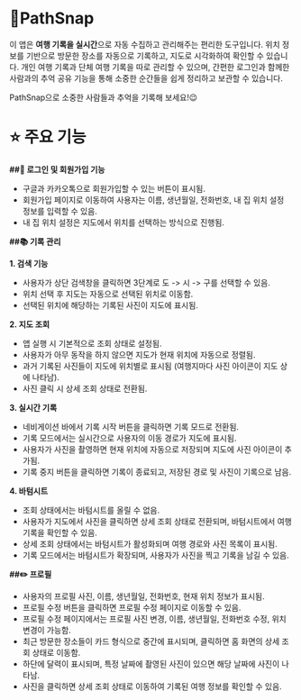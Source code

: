 
# 🚀PathSnap
이 앱은 **여행 기록을 실시간**으로 자동 수집하고 관리해주는 편리한 도구입니다. 위치 정보를 기반으로 방문한 장소를 자동으로 기록하고, 지도로 시각화하여 확인할 수 있습니다. 개인 여행 기록과 단체 여행 기록을 따로 관리할 수 있으며, 간편한 로그인과 함께한 사람과의 추억 공유 기능을 통해 소중한 순간들을 쉽게 정리하고 보관할 수 있습니다.

PathSnap으로 소중한 사람들과 추억을 기록해 보세요!😉

# ⭐️ 주요 기능
**##🔑 로그인 및 회원가입 기능**
- 구글과 카카오톡으로 회원가입할 수 있는 버튼이 표시됨.
- 회원가입 페이지로 이동하여 사용자는 이름, 생년월일, 전화번호, 내 집 위치 설정 정보를 입력할 수 있음.
- 내 집 위치 설정은 지도에서 위치를 선택하는 방식으로 진행됨.

**##📚 기록 관리**

**1. 검색 기능**
 - 사용자가 상단 검색창을 클릭하면 3단계로 도 -> 시 -> 구를 선택할 수 있음.
 - 위치 선택 후 지도는 자동으로 선택된 위치로 이동함.
 - 선택된 위치에 해당하는 기록된 사진이 지도에 표시됨.

**2. 지도 조회**
 - 앱 실행 시 기본적으로 조회 상태로 설정됨.
 - 사용자가 아무 동작을 하지 않으면 지도가 현재 위치에 자동으로 정렬됨.
 - 과거 기록된 사진들이 지도에 위치별로 표시됨 (여행지마다 사진 아이콘이 지도 상에 나타남).
 - 사진 클릭 시 상세 조회 상태로 전환됨.

**3. 실시간 기록**
 - 네비게이션 바에서 기록 시작 버튼을 클릭하면 기록 모드로 전환됨.
 - 기록 모드에서는 실시간으로 사용자의 이동 경로가 지도에 표시됨.
 - 사용자가 사진을 촬영하면 현재 위치에 자동으로 저장되며 지도에 사진 아이콘이 추가됨.
 - 기록 중지 버튼을 클릭하면 기록이 종료되고, 저장된 경로 및 사진이 기록으로 남음.

**4. 바텀시트**
 - 조회 상태에서는 바텀시트를 올릴 수 없음.
 - 사용자가 지도에서 사진을 클릭하면 상세 조회 상태로 전환되며, 바텀시트에서 여행 기록을 확인할 수 있음.
 - 상세 조회 상태에서는 바텀시트가 활성화되며 여행 경로와 사진 목록이 표시됨.
 - 기록 모드에서는 바텀시트가 확장되며, 사용자가 사진을 찍고 기록을 남길 수 있음.

**##✏️ 프로필**
 - 사용자의 프로필 사진, 이름, 생년월일, 전화번호, 현재 위치 정보가 표시됨.
 - 프로필 수정 버튼을 클릭하면 프로필 수정 페이지로 이동할 수 있음.
 - 프로필 수정 페이지에서는 프로필 사진 변경, 이름, 생년월일, 전화번호 수정, 위치 변경이 가능함.
 - 최근 방문한 장소들이 카드 형식으로 중간에 표시되며, 클릭하면 홈 화면의 상세 조회 상태로 이동함.
 - 하단에 달력이 표시되며, 특정 날짜에 촬영된 사진이 있으면 해당 날짜에 사진이 나타남.
 - 사진을 클릭하면 상세 조회 상태로 이동하여 기록된 여행 정보를 확인할 수 있음.
